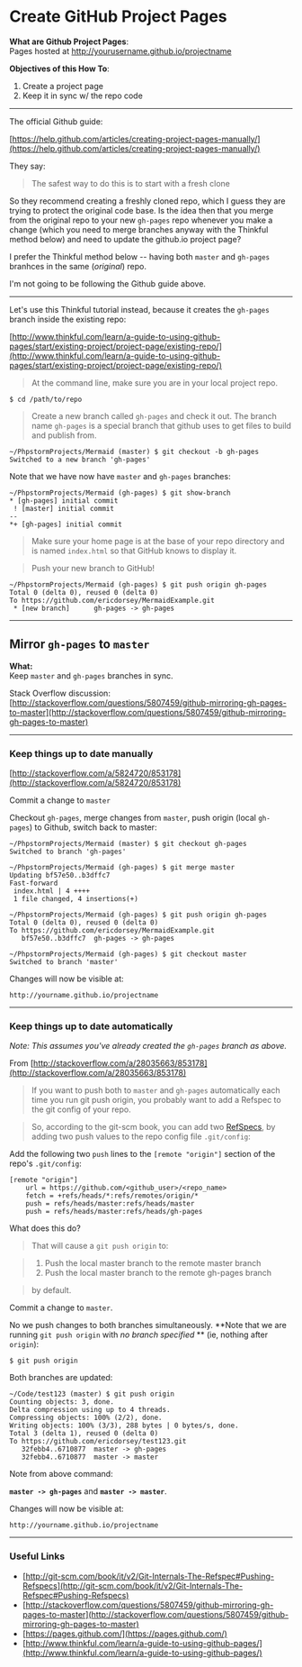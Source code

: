 # Create GitHub Project Pages

**What are Github Project Pages**:  
Pages hosted at http://yourusername.github.io/projectname

**Objectives of this How To**:  
1. Create a project page   
2. Keep it in sync w/ the repo code
___

The official Github guide:  

[https://help.github.com/articles/creating-project-pages-manually/](https://help.github.com/articles/creating-project-pages-manually/)

They say:
> The safest way to do this is to start with a fresh clone

So they recommend creating a freshly cloned repo, which I guess they are trying to protect the original code base. Is the idea then that you merge from the original repo to your new ```gh-pages``` repo whenever you make a change (which you need to merge branches anyway with the Thinkful method below) and need to update the github.io project page?

I prefer the Thinkful method below -- having both ```master``` and ```gh-pages``` branhces in the same (*original*) repo.

I'm not going to be following the Github guide above.
___

Let's use this Thinkful tutorial instead, because it creates the ```gh-pages``` branch inside the existing repo:

[http://www.thinkful.com/learn/a-guide-to-using-github-pages/start/existing-project/project-page/existing-repo/](http://www.thinkful.com/learn/a-guide-to-using-github-pages/start/existing-project/project-page/existing-repo/)


> At the command line, make sure you are in your local project repo.

```
$ cd /path/to/repo
```

> Create a new branch called ```gh-pages``` and check it out.
The branch name ```gh-pages``` is a special branch that github uses to get files to build and publish from.

```
~/PhpstormProjects/Mermaid (master) $ git checkout -b gh-pages
Switched to a new branch 'gh-pages'
```

Note that we have now have ```master``` and ```gh-pages``` branches:  

```
~/PhpstormProjects/Mermaid (gh-pages) $ git show-branch
* [gh-pages] initial commit
 ! [master] initial commit
--
*+ [gh-pages] initial commit
```


> Make sure your home page is at the base of your repo directory and is named ```index.html``` so that GitHub knows to display it.  

> Push your new branch to GitHub!

```
~/PhpstormProjects/Mermaid (gh-pages) $ git push origin gh-pages
Total 0 (delta 0), reused 0 (delta 0)
To https://github.com/ericdorsey/MermaidExample.git
 * [new branch]      gh-pages -> gh-pages
```
___

## Mirror ```gh-pages``` to ```master```

**What:**  
Keep ```master``` and ```gh-pages``` branches in sync.

Stack Overflow discussion:  
[http://stackoverflow.com/questions/5807459/github-mirroring-gh-pages-to-master](http://stackoverflow.com/questions/5807459/github-mirroring-gh-pages-to-master)

___

### Keep things up to date manually

[http://stackoverflow.com/a/5824720/853178](http://stackoverflow.com/a/5824720/853178)

Commit a change to ```master```

Checkout ```gh-pages```, merge changes from ```master```, push origin (local ```gh-pages```) to Github, switch back to master:

```
~/PhpstormProjects/Mermaid (master) $ git checkout gh-pages
Switched to branch 'gh-pages'

~/PhpstormProjects/Mermaid (gh-pages) $ git merge master
Updating bf57e50..b3dffc7
Fast-forward
 index.html | 4 ++++
 1 file changed, 4 insertions(+)
 
~/PhpstormProjects/Mermaid (gh-pages) $ git push origin gh-pages
Total 0 (delta 0), reused 0 (delta 0)
To https://github.com/ericdorsey/MermaidExample.git
   bf57e50..b3dffc7  gh-pages -> gh-pages
   
~/PhpstormProjects/Mermaid (gh-pages) $ git checkout master
Switched to branch 'master'
```

Changes will now be visible at:  

```
http://yourname.github.io/projectname
```

___


### Keep things up to date automatically

*Note: This assumes you've already created the ```gh-pages``` branch as above.*

From [http://stackoverflow.com/a/28035663/853178](http://stackoverflow.com/a/28035663/853178)

> If you want to push both to ```master``` and ```gh-pages``` automatically each time you run git push origin, you probably want to add a Refspec to the git config of your repo.

> So, according to the git-scm book, you can add two [RefSpecs](http://git-scm.com/book/it/v2/Git-Internals-The-Refspec#Pushing-Refspecs), by adding two push values to the repo config file ```.git/config```:

Add the following two ```push``` lines to the ```[remote "origin"]``` section of the repo's ```.git/config```:

```
[remote "origin"]
	url = https://github.com/<github_user>/<repo_name>
	fetch = +refs/heads/*:refs/remotes/origin/*
	push = refs/heads/master:refs/heads/master
	push = refs/heads/master:refs/heads/gh-pages
```

What does this do? 

> That will cause a ```git push origin``` to:

> 1. Push the local master branch to the remote master branch
> 2. Push the local master branch to the remote gh-pages branch

> by default.

Commit a change to ```master```.

No we push changes to both branches simultaneously. **Note that we are running ```git push origin``` with *no branch specified* ** (ie, nothing after ```origin```):

```$ git push origin```


Both branches are updated:

```
~/Code/test123 (master) $ git push origin
Counting objects: 3, done.
Delta compression using up to 4 threads.
Compressing objects: 100% (2/2), done.
Writing objects: 100% (3/3), 288 bytes | 0 bytes/s, done.
Total 3 (delta 1), reused 0 (delta 0)
To https://github.com/ericdorsey/test123.git
   32febb4..6710877  master -> gh-pages
   32febb4..6710877  master -> master
```

Note from above command: 
 
**```master -> gh-pages```** and **```master -> master```**. 

Changes will now be visible at:  

```
http://yourname.github.io/projectname
```

---

### Useful Links
* [http://git-scm.com/book/it/v2/Git-Internals-The-Refspec#Pushing-Refspecs](http://git-scm.com/book/it/v2/Git-Internals-The-Refspec#Pushing-Refspecs)
* [http://stackoverflow.com/questions/5807459/github-mirroring-gh-pages-to-master](http://stackoverflow.com/questions/5807459/github-mirroring-gh-pages-to-master)
* [https://pages.github.com/](https://pages.github.com/)
* [http://www.thinkful.com/learn/a-guide-to-using-github-pages/](http://www.thinkful.com/learn/a-guide-to-using-github-pages/)
